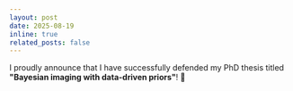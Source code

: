 ```yaml
---
layout: post
date: 2025-08-19 
inline: true
related_posts: false
---
```


I proudly announce that I have successfully defended my PhD thesis titled **"Bayesian imaging with data-driven priors"**! 🎉